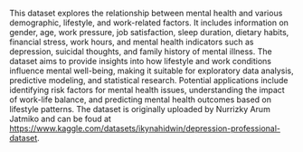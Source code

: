 This dataset explores the relationship between mental health and various demographic, lifestyle, and work-related factors. It includes information on gender, age, work pressure, job satisfaction, sleep duration, dietary habits, financial stress, work hours, and mental health indicators such as depression, suicidal thoughts, and family history of mental illness. The dataset aims to provide insights into how lifestyle and work conditions influence mental well-being, making it suitable for exploratory data analysis, predictive modeling, and statistical research. Potential applications include identifying risk factors for mental health issues, understanding the impact of work-life balance, and predicting mental health outcomes based on lifestyle patterns.
The dataset is originally uploaded by Nurrizky Arum Jatmiko and can be foud at https://www.kaggle.com/datasets/ikynahidwin/depression-professional-dataset.
